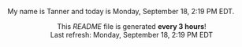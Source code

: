 My name is Tanner and today is Monday, September 18, 2:19 PM EDT.

<p align="center">This <i>README</i> file is generated <b>every 3 hours</b>!</br>Last refresh: Monday, September 18, 2:19 PM EDT<br /></p>
